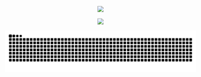 
<p align="center">
  <img src="https://capsule-render.vercel.app/api?text=Hey%20Everyone!&animation=fadeIn&type=venom&color=timeGradient&height=100&stroke=3B241F&fontColor=EFD8F0&strokeWidth=0.5" />
</p>

<p align="center">
  <img src="https://capsule-render.vercel.app/api?text=Have%20A%20Great%20Day!!&animation=twinkling&type=waving&color=timeGradient&height=100&section=footer&stroke=522318&strokeWidth=0.5&fontSize=50" />
</p>

![Snake animation](https://raw.githubusercontent.com/Jai-Keshav-Sharma/Jai-Keshav-Sharma/output/github-contribution-grid-snake.svg)

